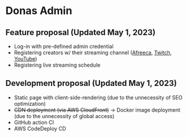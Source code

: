 # Donas Admin

## Feature proposal (Updated May 1, 2023)

- Log-in with pre-defined admin credential
- Registering creators w/ their streaming channel ([Afreeca](https://www.afreecatv.com), [Twitch](https://www.twitch.tv), [YouTube](https://www.youtube.com))
- Registering live streaming schedule

## Development proposal (Updated May 1, 2023)

- Static page with client-side-rendering (due to the unnecessity of SEO optimization)
- ~~CDN deployment (via AWS CloudFront)~~ -> Docker image deployment (due to the unnecessity of global access)
- GitHub action CI
- AWS CodeDeploy CD
